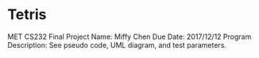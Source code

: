 # Tetris

MET CS232 Final Project
Name: Miffy Chen
Due Date: 2017/12/12
Program Description: See pseudo code, UML diagram, and test parameters.
